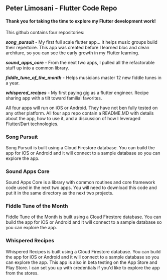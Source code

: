 ## Peter Limosani - Flutter Code Repo

#### Thank you for taking the time to explore my Flutter development work!

This github contains four repositories: 

**_song_pursuit_** - My first full scale flutter app… It helps music groups build their repertoire. This app was created before I learned bloc and clean architure, so you can see the early growth in my Flutter learning.

**_sound_apps_core_** - From the next two apps, I pulled all the refactorable stuff up into a common library.

**_fiddle_tune_of_the_month_** - Helps musicians master 12 new fiddle tunes in a year.

**_whispered_recipes_** - My first paying gig as a flutter engineer. Recipe sharing app with a tilt toward familial favorites.

All four apps will run on iOS or Android. They have not ben fully tested on any other platform. All four app repo contain a README.MD with details about the app, how to use it, and a discussion of how I leveraged Flutter/Dart technologies.

### Song Pursuit

Song Pursuit is built using a Cloud Firestore database. You can build the app for iOS or Android and it will connect to a sample database so you can explore the app.

### Sound Apps Core

Sound Apps Core is a library with common routines and core framework code used in the next two apps. You will need to download this code and put it in the same directory as the next two projects.

### Fiddle Tune of the Month

Fiddle Tune of the Month is built using a Cloud Firestore database. You can build the app for iOS or Android and it will connect to a sample database so you can explore the app.

### Whispered Recipes

Whispered Recipes is built using a Cloud Firestore database. You can build the app for iOS or Android and it will connect to a sample database so you can explore the app. This app is also in beta testing on the App Store and Play Store. I can set you up with credentials if you'd like to explore the app from the stores.